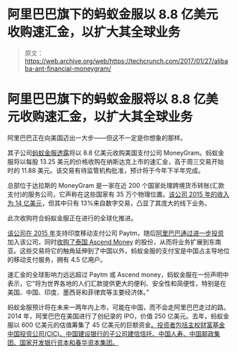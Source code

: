 # 阿里巴巴旗下的蚂蚁金服以 8.8 亿美元收购速汇金，以扩大其全球业务

> 原文：<https://web.archive.org/web/https://techcrunch.com/2017/01/27/alibaba-ant-financial-moneygram/>

# 阿里巴巴旗下的蚂蚁金服将以 8.8 亿美元收购速汇金，以扩大其全球业务

阿里巴巴正在向美国迈出一大步——但这不一定是你想象的那样。

其子公司[蚂蚁金服透露](https://web.archive.org/web/20230211121856/https://www.antgroup.com/newsDetail.html?id=5889f57347b9c83d18a9a4ff)将以 8.8 亿美元收购美国支付公司 MoneyGram。蚂蚁金服将以每股 13.25 美元的价格收购在纳斯达克上市的速汇金，高于周三交易开始时的 11.88 美元。该交易有待监管机构批准，预计将于今年下半年完成。

总部位于达拉斯的 MoneyGram 是一家在近 200 个国家处理跨境货币转账(汇款支付)的服务公司，它声称在这些国家有 35 万个物理位置。[该公司 2015 年的收入为 14 亿美元](https://web.archive.org/web/20230211121856/http://ir.moneygram.com/releasedetail.cfm?ReleaseID=954578)，但其中只有 13%来自数字交易，凸显了其庞大的线下业务。

此次收购符合蚂蚁金服正在进行的全球化推进。

[该公司在 2015 年](https://web.archive.org/web/20230211121856/https://techcrunch.com/2015/02/05/antfinancial-one97/)支持印度移动支付公司 Paytm，随后[阿里巴巴通过进一步投资](https://web.archive.org/web/20230211121856/https://techcrunch.com/2015/09/29/alibaba-increases-its-investment-in-indian-payments-and-commerce-firm-paytm/)加入该公司，同时[收购了泰国 Ascend Money](https://web.archive.org/web/20230211121856/http://www.bangkokpost.com/learning/advanced/1015234/alibaba-to-buy-20-of-cp-groups-ascend-money) 的股份，从而将业务扩展到东南亚。这些交易将它的触角延伸到了中国以外，蚂蚁金服的支付宝是中国占主导地位的移动支付服务，拥有 4.5 亿用户。

速汇金的全球影响力远远超过 Paytm 或 Ascend money，蚂蚁金服在一份声明中表示，它“将为世界各地的人们汇款提供更大的便利、安全性和简便性，特别是在美国、中国、印度、墨西哥和菲律宾等主要经济体。”

蚂蚁金服预计将在未来一两年内上市，可能在中国，而不会走阿里巴巴走过的路。2014 年，阿里巴巴在美国进行了创纪录的 IPO，价值 250 亿美元。去年，蚂蚁金服以 600 亿美元的估值筹集了 45 亿美元的巨额资金[。投资者包括主权财富基金中国投资公司(CIC)、中国建设银行的子公司建信信托、中国人寿、中国邮政集团、国家开发银行资本和春华资本集团。](https://web.archive.org/web/20230211121856/https://techcrunch.com/2016/04/25/ant-financial-the-alibaba-affiliate-that-operates-alipay-raises-4-5b-at-a-60b-valuation/)